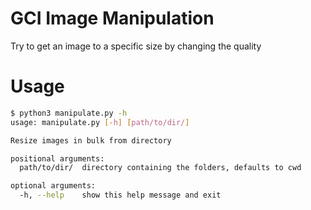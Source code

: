 # GCI Image Manipulation

Try to get an image to a specific size by changing the quality

# Usage

```bash
$ python3 manipulate.py -h
usage: manipulate.py [-h] [path/to/dir/]

Resize images in bulk from directory

positional arguments:
  path/to/dir/  directory containing the folders, defaults to cwd

optional arguments:
  -h, --help    show this help message and exit

```
